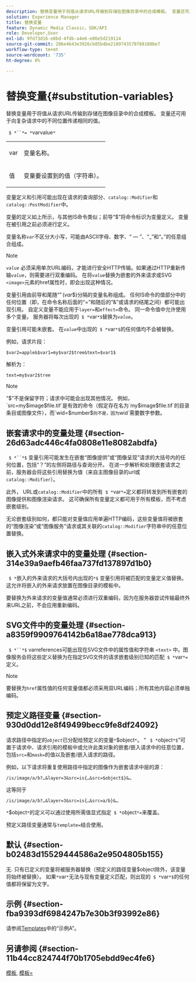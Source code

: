 ```yaml
---
description: 替换变量用于将值从请求URL传输到存储在图像目录中的合成模板。 变量还可用于向复杂请求中的不同位置传递相同的值。
solution: Experience Manager
title: 替换变量
feature: Dynamic Media Classic，SDK/API
role: Developer,User
exl-id: 9fd73d16-e8bd-4fdb-a4e6-e86e5d219114
source-git-commit: 206e4643e3926cb85b4be2189743578f88180be7
workflow-type: tm+mt
source-wordcount: '735'
ht-degree: 0%

---
```


# 替换变量{#substitution-variables}

替换变量用于将值从请求URL传输到存储在图像目录中的合成模板。 变量还可用于向复杂请求中的不同位置传递相同的值。

` $ *``*= *`varvalue`*`

<table id="simpletable_EFEC66C23CE949EFACDC415A954DF323"> 
 <tr class="strow"> 
  <td class="stentry"> <p> <span class="codeph"> <span class="varname"> var  </span> </span> </p> </td> 
  <td class="stentry"> <p>变量名称。 </p> </td> 
 </tr> 
 <tr class="strow"> 
  <td class="stentry"> <p> <span class="codeph"> <span class="varname"> 值  </span> </span> </p> </td> 
  <td class="stentry"> <p>变量要设置到的值（字符串）。 </p> </td> 
 </tr> 
</table>

变量定义和引用可能出现在请求的查询部分、`catalog::Modifier`和`catalog::PostModifier`中。

变量的定义如上所示，与其他IS命令类似；前导“$”将命令标识为变量定义。 变量在被引用之前必须进行定义。

变量名称&#x200B;*`var`*&#x200B;不区分大小写，可能由ASCII字母、数字、“ — ”、“_”和“。”的任意组合组成。

>[!NOTE]
>
>*`value`* 必须采用单次URL编码，才能进行安全HTTP传输。如果通过HTTP重新传输&#x200B;*`value`*，则需要进行双重编码。 在将&#x200B;*`value`*&#x200B;替换为嵌套的外来请求或SVG `<image>`元素的href属性时，即会出现这种情况。

变量引用由前导和尾随“$”($*var*$)分隔的变量名称组成。 任何IS命令的值部分中的任何位置（即，在命令名称后面的“=”和随后的“&amp;”或请求的结尾之间）都可能出现引用。 自定义变量不能应用于`layer=`和`effect=`命令。 同一命令值中允许使用多个变量。 服务器将每次出现的` $ *`var`*$`替换为&#x200B;*`value`*。

变量引用可能未嵌套。 在&#x200B;*`value`*&#x200B;中出现的` $ *`var`*$`的任何值均不会被替换。

例如，请求片段：

`$var2=apple&$var1=my$var2$tree&text=$var1$`

解析为：

`text=my$var2$tree`

>[!NOTE]
>
>“$”不是保留字符；请求中可能会出现其他情况。 例如， `src=my$image$file.tif`是有效的命令（假定存在名为`my$image$file.tif`的目录条目或图像文件），而`wid=$number$`则不是，因为`wid`需要数字参数。

## 嵌套请求中的变量处理 {#section-26d63adc446c4fa0808e11e8082abdfa}

` $ *``*$` 变量引用可能发生在嵌套“图像提供”或“图像呈现”请求的大括号内的任何位置，包括“？”的左侧将路径与查询分开。 在进一步解析和处理嵌套请求之前，服务器会将这些引用替换为值（来自主图像目录的url或`catalog::Modifier`）。

此外， URL或`catalog::Modifier`中的所有` $ *`var`*=`定义都将转发到所有嵌套的图像提供和图像渲染请求。 这可确保所有变量定义都可用于所有模板，而不考虑嵌套级别。

无论嵌套级别如何，都只能对变量值应用单遍HTTP编码，这些变量值将被嵌套的“图像渲染”或“图像服务”请求或其关联的`catalog::Modifier`字符串中的任意位置替换。

## 嵌入式外来请求中的变量处理 {#section-314e39a9aefb46faa737fd137897d1b0}

` $ *`嵌入的外来请求的大括号内出现的`*$` 变量引用将被匹配的变量定义值替换。这允许将嵌入的外来请求放置在图像目录的模板中。

要替换为外来请求的变量值通常必须进行双重编码，因为在服务器尝试传输最终外来URL之前，不会应用重新编码。

## SVG文件中的变量处理 {#section-a8359f9909764142b6a18ae778dca913}

` $ *``*$` varreferences可能出现在SVG文件中的属性值和字符串 `<text>` 中。图像服务会将这些定义替换为在指定SVG文件的请求嵌套级别已知的匹配` $ *`var`*=`定义。

>[!NOTE]
>
>要替换为`href`属性值的任何变量值都必须采用双URL编码；所有其他内容必须单独编码。

## 预定义路径变量 {#section-930d0dd12e8f49499becc9fe8df24092}

请求路径中指定的&#x200B;*`object`*&#x200B;已分配给预定义的变量`*`$object`*`。 “ ` $ *`object`*$`”可置于请求中、请求引用的模板中或允许此类对象的嵌套/嵌入请求中的任意位置，包括`src=`和`mask=`的值以及嵌套/嵌入请求的路径。

例如，以下请求将重复使用路径中指定的图像作为嵌套请求中层的源：

`/is/image/a/b?…&layer=3&src=is{…&src=$object$}&…`

这等同于

`/is/image/a/b?…&layer=3&src=is{…&src=a/b}&…`

`*`$object`*`的定义可以通过使用所需值显式指定` $ *`object`*=`来覆盖。

预定义路径变量通常与`template=`结合使用。

## 默认 {#section-b02483d15529444586a2e9504805b155}

无. 只有已定义的变量将被服务器替换（预定义的路径变量$object除外，该变量将始终被替换）。 如果`*`var`*`无法与现有变量定义匹配，则出现的` $ *`var`*$`的任何值都将保留为文字。

## 示例 {#section-fba9393df6984247b7e30b3f93992e86}

请参阅[Templates](../../../../../is-api/http-ref/image-serving-api-ref/c-http-protocol-reference/c-templates/c-templates.md#concept-3cd2d2adae0e41b2979b9640244d4d3e)中的“示例A”。

## 另请参阅 {#section-11b44cc824744f70b1705ebdd9ec4fe6}

[模板](../../../../../is-api/http-ref/image-serving-api-ref/c-http-protocol-reference/c-templates/c-templates.md#concept-3cd2d2adae0e41b2979b9640244d4d3e), [模板=](../../../../../is-api/http-ref/image-serving-api-ref/c-http-protocol-reference/c-command-reference/r-template.md#reference-3beccaa462a64bf0ba867e5c8fd0bd14)
